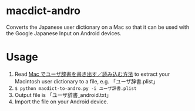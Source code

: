 # macdict-andro
Converts the Japanese user dictionary on a Mac so that it can be used with the Google Japanese Input on Android devices.

# Usage
1. Read [Mac でユーザ辞書を書き出す／読み込む方法](https://support.apple.com/ja-jp/HT204006) to extract your Macintosh user dictionary to a file, e.g. 「ユーザ辞書.plist」
2. `$ python macdict-to-andro.py -i ユーザ辞書.plist`
3. Output file is 「ユーザ辞書\_android.txt」
4. Import the file on your Android device.

